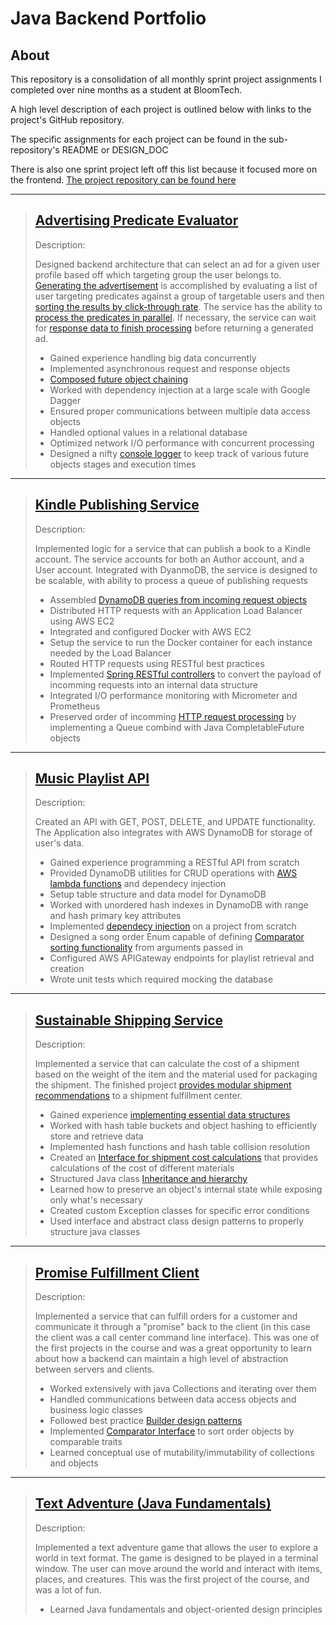 # Java Backend Portfolio

## About
This repository is a consolidation of all monthly sprint project assignments I completed over nine months as a student at BloomTech.

A high level description of each project is outlined below with links to the project's GitHub repository.

The specific assignments for each project can be found in the sub-repository's README or DESIGN_DOC

There is also one sprint project left off this list because it focused more on the frontend. [The project repository can be found here](https://github.com/grauulzz/celtics-engine-frontend-team-project)

---

> ## [Advertising Predicate Evaluator](https://github.com/grauulzz/advertising-predicate-evaluator)
> Description: 
>
> Designed backend architecture that can select an ad for a given user profile based off which targeting group the user belongs to. [Generating the advertisement](https://github.com/grauulzz/advertising-predicate-evaluator/blob/f91d927fd28b98daf0a15633fac92b733453eabb/src/com/amazon/ata/advertising/service/businesslogic/AdvertisementSelectionLogic.java#L80-L97) is accomplished by evaluating a list of user targeting predicates against a group of targetable users and then [sorting the results by click-through rate](https://github.com/grauulzz/advertising-predicate-evaluator/blob/f91d927fd28b98daf0a15633fac92b733453eabb/src/com/amazon/ata/advertising/service/businesslogic/AdvertisementSelectionLogic.java#L45-L51). The service has the ability to [process the predicates in parallel](https://github.com/grauulzz/advertising-predicate-evaluator/blob/f91d927fd28b98daf0a15633fac92b733453eabb/src/com/amazon/ata/advertising/service/targeting/TargetingEvaluator.java#L24-L35). If necessary, the service can wait for [response data to finish processing](https://github.com/grauulzz/advertising-predicate-evaluator/blob/f91d927fd28b98daf0a15633fac92b733453eabb/src/com/amazon/ata/advertising/service/activity/GenerateAdActivity.java#L44-L56) before returning a generated ad.
>
> - Gained experience handling big data concurrently
> - Implemented asynchronous request and response objects
> - [Composed future object chaining](https://github.com/grauulzz/advertising-predicate-evaluator/blob/f91d927fd28b98daf0a15633fac92b733453eabb/src/com/amazon/ata/advertising/service/future/FutureUtils.java#L49-L56)
> - Worked with dependency injection at a large scale with Google Dagger
> - Ensured proper communications between multiple data access objects
> - Handled optional values in a relational database 
> - Optimized network I/O performance with concurrent processing 
> - Designed a nifty [console logger](https://github.com/grauulzz/advertising-predicate-evaluator/blob/f91d927fd28b98daf0a15633fac92b733453eabb/src/com/amazon/ata/advertising/service/future/FutureUtils.java#L64) to keep track of various future objects stages and execution times

---

> ## [Kindle Publishing Service](https://github.com/grauulzz/kindle-publishing-service) 
> Description:
>
> Implemented logic for a service that can publish a book to a Kindle account. The service accounts for both an Author account, and a User account. Integrated with DyanmoDB, the service is designed to be scalable, with ability to process a queue of publishing requests
>
> - Assembled [DynamoDB queries from incoming request objects](https://github.com/grauulzz/kindle-publishing-service/blob/3e738c21bc4b11d13e42cc527f0e67632a500c28/src/com/amazon/ata/kindlepublishingservice/activity/SubmitBookForPublishingActivity.java#L53-L82)
> - Distributed HTTP requests with an Application Load Balancer using AWS EC2
> - Integrated and configured Docker with AWS EC2  
> - Setup the service to run the Docker container for each instance needed by the Load Balancer
> - Routed HTTP requests using RESTful best practices
> - Implemented [Spring RESTful controllers](https://github.com/grauulzz/kindle-publishing-service/blob/3e738c21bc4b11d13e42cc527f0e67632a500c28/src/com/amazon/ata/kindlepublishingservice/controllers/Controller.java#L32) to convert the payload of incomming requests into an internal data structure 
> - Integrated I/O performance monitoring with Micrometer and Prometheus
> - Preserved order of incomming [HTTP request processing](https://github.com/grauulzz/kindle-publishing-service/blob/3e738c21bc4b11d13e42cc527f0e67632a500c28/src/com/amazon/ata/kindlepublishingservice/publishing/BookPublishTask.java#L47-L93) by implementing a Queue combind with Java CompletableFuture objects 
>

---

> ## [Music Playlist API](https://github.com/grauulzz/music-playlist-api) 
> Description:
>
> Created an API with GET, POST, DELETE, and UPDATE functionality. The Application also integrates with AWS DynamoDB for storage of user's data. 
>
> - Gained experience programming a RESTful API from scratch
> - Provided DynamoDB utilities for CRUD operations with [AWS lambda functions](https://github.com/grauulzz/music-playlist-api/blob/e8946e03ee26a985dad6701fc6fd37c397d55ccd/src/com/amazon/ata/music/playlist/service/lambda/AddSongToPlaylistActivityProvider.java#L13-L38) and dependecy injection
> - Setup table structure and data model for DynamoDB 
> - Worked with unordered hash indexes in DynamoDB with range and hash primary key attributes
> - Implemented [dependecy injection](https://github.com/grauulzz/music-playlist-api/blob/e8946e03ee26a985dad6701fc6fd37c397d55ccd/src/com/amazon/ata/music/playlist/service/dependency/DaoModule.java#L18) on a project from scratch
> - Designed a song order Enum capable of defining [Comparator sorting functionality](https://github.com/grauulzz/music-playlist-api/blob/e8946e03ee26a985dad6701fc6fd37c397d55ccd/src/com/amazon/ata/music/playlist/service/models/SongOrder.java#L13-L61) from arguments passed in
> - Configured AWS APIGateway endpoints for playlist retrieval and creation
> - Wrote unit tests which required mocking the database

---

> ## [Sustainable Shipping Service](https://github.com/grauulzz/sustainable-shipping-service)
> Description:
>
> Implemented a service that can calculate the cost of a shipment based on the weight of the item and the material used for packaging the shipment. The finished project [provides modular shipment recommendations](https://github.com/grauulzz/sustainable-shipping-service/blob/cc9adacbd7672a257207156ab86d3110af9b6ae5/src/com/amazon/ata/service/ShipmentService.java#L47-L79) to a shipment fulfillment center.
>
> - Gained experience [implementing essential data structures](https://github.com/grauulzz/sustainable-shipping-service/blob/cc9adacbd7672a257207156ab86d3110af9b6ae5/src/com/amazon/ata/dao/PackagingDAO.java#L28-L78) 
> - Worked with hash table buckets and object hashing to efficiently store and retrieve data
> - Implemented hash functions and hash table collision resolution
> - Created an [Interface for shipment cost calculations](https://github.com/grauulzz/sustainable-shipping-service/blob/cc9adacbd7672a257207156ab86d3110af9b6ae5/src/com/amazon/ata/cost/CarbonCostStrategy.java#L12-L35) that provides calculations of the cost of different materials
> - Structured Java class [Inheritance and hierarchy](https://github.com/grauulzz/sustainable-shipping-service/blob/cc9adacbd7672a257207156ab86d3110af9b6ae5/src/com/amazon/ata/types/Box.java#L7-L78) 
> - Learned how to preserve an object's internal state while exposing only what's necessary
> - Created custom Exception classes for specific error conditions
> - Used interface and abstract class design patterns to properly structure java classes  
>

---

> ## [Promise Fulfillment Client](https://github.com/grauulzz/promise-fulfillment-client)
> Description:
>
> Implemented a service that can fulfill orders for a customer and communicate it through a "promise" back to the client (in this case the client was a call center command line interface). This was one of the first projects in the course and was a great opportunity to learn about how a backend can maintain a high level of abstraction between servers and clients.
> - Worked extensively with java Collections and iterating over them
> - Handled communications between data access objects and business logic classes 
> - Followed best practice [Builder design patterns](https://github.com/grauulzz/promise-fulfillment-client/blob/40cd7f79509b4a6a2a74fa0a83039d5f09038efa/src/com/amazon/ata/deliveringonourpromise/deliverypromiseservice/DeliveryPromiseServiceClient.java#L31-L48)
> - Implemented [Comparator Interface](https://github.com/grauulzz/promise-fulfillment-client/blob/40cd7f79509b4a6a2a74fa0a83039d5f09038efa/src/com/amazon/ata/deliveringonourpromise/comparators/PromiseAsinComparator.java#L11-L22) to sort order objects by comparable traits
> - Learned conceptual use of mutability/immutability of collections and objects
>

---

> ## [Text Adventure (Java Fundamentals)](https://github.com/grauulzz/java-fundamentals-text-adventure) 
> Description:
>
> Implemented a text adventure game that allows the user to explore a world in text format. The game is designed to be played in a terminal window. The user can move around the world and interact with items, places, and creatures. This was the first project of the course, and was a lot of fun.
>
> - Learned Java fundamentals and object-oriented design principles 
>
